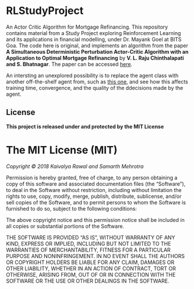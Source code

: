 # RLStudyProject

An Actor Critic Algorithm for Mortgage Refinancing. This repository contains material from a Study Project exploring Reinforcement Learning and its applications in financial modelling, under Dr. Mayank Goel at BITS Goa. The code here is original, and implements an algorithm from the paper **A Simultaneous Deterministic Perturbation Actor-Critic Algorithm with an Application to Optimal Mortgage Refinancing** by **V. L. Raju Chinthalapati and S. Bhatnagar**. The paper can be accessed [here](http://ieeexplore.ieee.org/document/4177608/).

An intersting an unexplored possibility is to replace the agent class with another off-the-shelf agent from, such as [this one](https://github.com/openai/baselines/tree/master/baselines/deepq), and see how this affects training time, convergence, and the quality of the ddecisions made by the agent.


## License

**This project is released under and protected by the MIT License**

The MIT License (MIT)
=====================

_Copyright © 2018 Kaivalya Rawal and Samarth Mehrotra_

Permission is hereby granted, free of charge, to any person
obtaining a copy of this software and associated documentation
files (the “Software”), to deal in the Software without
restriction, including without limitation the rights to use,
copy, modify, merge, publish, distribute, sublicense, and/or sell
copies of the Software, and to permit persons to whom the
Software is furnished to do so, subject to the following
conditions:

The above copyright notice and this permission notice shall be
included in all copies or substantial portions of the Software.

THE SOFTWARE IS PROVIDED “AS IS”, WITHOUT WARRANTY OF ANY KIND,
EXPRESS OR IMPLIED, INCLUDING BUT NOT LIMITED TO THE WARRANTIES
OF MERCHANTABILITY, FITNESS FOR A PARTICULAR PURPOSE AND
NONINFRINGEMENT. IN NO EVENT SHALL THE AUTHORS OR COPYRIGHT
HOLDERS BE LIABLE FOR ANY CLAIM, DAMAGES OR OTHER LIABILITY,
WHETHER IN AN ACTION OF CONTRACT, TORT OR OTHERWISE, ARISING
FROM, OUT OF OR IN CONNECTION WITH THE SOFTWARE OR THE USE OR
OTHER DEALINGS IN THE SOFTWARE.


